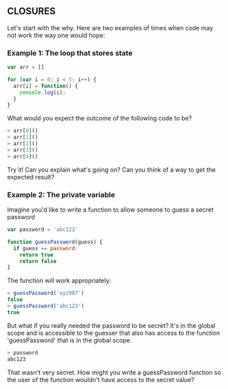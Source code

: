 ## CLOSURES
Let's start with the why. Here are two examples of times when code may not work the way one would hope:

### Example 1: The loop that stores state
```javascript
var arr = []

for (var i = 0; i < 5; i++) {
  arr[i] = function() {
    console.log(i);
  }
}
```

What would you expect the outcome of the following code to be?
```javascript
> arr[0]()
> arr[1]()
> arr[2]()
> arr[3]()
> arr[4]()
```

Try it! Can you explain what's going on? Can you think of a way to get the expected result?

### Example 2: The private variable
Imagine you'd like to write a function to allow someone to guess a secret password

```javascript
var password = 'abc123'

function guessPassword(guess) {
  if guess == password: 
    return true
    return false
}
```

The function will work appropriately: 

```javascript
> guessPassword('xyz987')
false
> guessPassword('abc123')
true
```

But what if you really needed the password to be secret? It's in the global scope and is accessible to the guesser that also has access to the function 'guessPassword' that is in the global scope. 

```javascript
> password
abc123
```

That wasn't very secret. How might you write a guessPassword function so the user of the function wouldn't have access to the secret value? 


